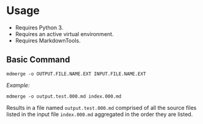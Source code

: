# Usage

- Requires Python 3.
- Requires an active virtual environment.
- Requires MarkdownTools.

## Basic Command

```
mdmerge -o OUTPUT.FILE.NAME.EXT INPUT.FILE.NAME.EXT
```

*Example:*
```
mdmerge -o output.test.000.md index.000.md
```

Results in a file named ```output.test.000.md``` comprised of all the source files listed in the input file ```index.000.md``` aggregated in the order they are listed.
